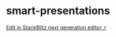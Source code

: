 # smart-presentations

[Edit in StackBlitz next generation editor ⚡️](https://stackblitz.com/~/github.com/deangilmoreremix/smart-presentations)